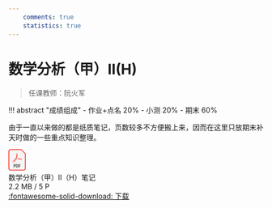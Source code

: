```yaml
---
    comments: true
    statistics: true
---
```


# 数学分析（甲）Ⅱ(H)

> 任课教师：阮火军

!!! abstract "成绩组成"
    - 作业+点名 20%
    - 小测 20%
    - 期末 60%

由于一直以来做的都是纸质笔记，页数较多不方便搬上来，因而在这里只放期末补天时做的一些重点知识整理。

<div class="card file-block" markdown="1">
<div class="file-icon"><img src="/img/pdf.svg" style="height: 3em;"></div>
<div class="file-body">
<div class="file-title">数学分析（甲）Ⅱ（H）笔记</div>
<div class="file-meta">2.2 MB / 5 P </div>
</div>
<a class="down-button" target="_blank" href="/assets/files/MA.pdf" markdown="1">:fontawesome-solid-download: 下载</a>
</div>
